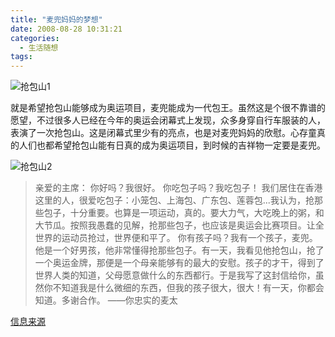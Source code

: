 ```yaml
---
title: "麦兜妈妈的梦想"
date: 2008-08-28 10:31:21
categories:
  - 生活随想
tags:
---
```


![抢包山1](../../../images/2008/1-thumb.jpg) 

就是希望抢包山能够成为奥运项目，麦兜能成为一代包王。虽然这是个很不靠谱的愿望，不过很多人已经在今年的奥运会闭幕式上发现，众多身穿自行车服装的人，表演了一次抢包山。这是闭幕式里少有的亮点，也是对麦兜妈妈的欣慰。心存童真的人们也都希望抢包山能有日真的成为奥运项目，到时候的吉祥物一定要是麦兜。 

![抢包山2](../../../images/2008/2-thumb.jpg)

> 亲爱的主席： 你好吗？我很好。 你吃包子吗？我吃包子！ 我们居住在香港这里的人，很爱吃包子：小笼包、上海包、广东包、莲蓉包...我认为，抢那些包子，十分重要。也算是一项运动，真的。要大力气，大吃晚上的粥，和大节瓜。按照我愚蠢的见解，抢那些包子，也应该是奥运会比赛项目。让全世界的运动员抢过，世界便和平了。 你有孩子吗？我有一个孩子，麦兜。他是一个好男孩，他非常懂得抢那些包子。有一天，我看见他抢包山，抢了一个奥运金牌，那便是一个母亲能够有的最大的安慰。孩子的才干，得到了世界人类的知道，父母愿意做什么的东西都行。于是我写了这封信给你，虽然你不知道我是什么微细的东西，但我的孩子很大，很大！有一天，你都会知道。多谢合作。 ——你忠实的麦太

[信息来源](http://news.ifeng.com/special/qiangbaoshan/ "http://news.ifeng.com/special/qiangbaoshan/")